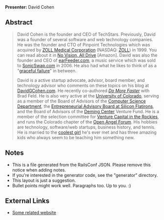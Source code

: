 **Presenter:** David Cohen

## Abstract

> David Cohen is the founder and CEO of TechStars. Previously, David was a founder of several software and web technology companies. He was the founder and CTO of Pinpoint Technologies which was acquired by <a href="http://www.zoll.com/">ZOLL Medical Corporation</a> (NASDAQ: <a href="http://quotes.nasdaq.com/asp/summaryquote.asp?symbol=ZOLL%60&amp;selected=ZOLL%60">ZOLL</a>) in 1999. You can read about it in <a href="http://www.amazon.com/gp/product/1420819917/sr=8-1/qid=1141840409/ref=sr_1_1/103-1943388-3567068?%5Fencoding=UTF8">No Vision, All Drive</a> [Amazon]. David was also the founder and CEO of <a href="http://www.askdavetaylor.com/keep_track_of_my_favorite_musicians.html">earFeeder.com</a>, a music service which was sold to <a href="http://www.sonicswap.com/">SonicSwap.com</a> in 2006. He also had what he likes to think of as a "<a href="http://www.davidgcohen.com/2006/11/22/life-in-the-deadpool/">graceful failure</a>" in between. 
>
> David is a active startup advocate, advisor, board member, and technology advisor who comments on these topics on his blog at <a href="http://www.davidgcohen.com/">DavidGCohen.com</a>. He recently co-authored <a href="http://domorefasterbook.com/"><em>Do More Faster</em></a> with Brad Feld.  He is also very active at the <a href="http://www.colorado.edu/">University of Colorado</a>, serving as a member of the Board of Advisors of the <a href="http://www.cs.colorado.edu/">Computer Science Department</a>, the <a href="http://www.silicon-flatirons.org/people.php?id=EntrepreneurialBoardMember">Entrepreneurial Advisory Board at Silicon Flatirons</a>, and the Board of Advisors of the <a href="http://leeds.colorado.edu/Deming/interior.aspx?id=548">Deming Center</a> Venture Fund. He is a member of the selection committee for <a href="http://www.vcintherockies.com/">Venture Capital in the Rockies</a>, and runs the Colorado chapter of the <a href="http://www.openangelforum.com/">Open Angel Forum</a>. His hobbies are technology, software/web startups, business history, and tennis. He is married to the <a href="http://www.jilato.com/">coolest girl</a> he's ever met and has three amazing kids who always seem to be teaching him something new.

## Notes

* This is a file generated from the RailsConf JSON.  Please remove this notice when adding notes.
* If you're interested in the generator code, see the "generator" directory.
* This layout is just a suggestion.
* Bullet points might work well.  Paragraphs too.  Up to you.  :)

## External Links

* [Some related website](http://www.example.com/)
